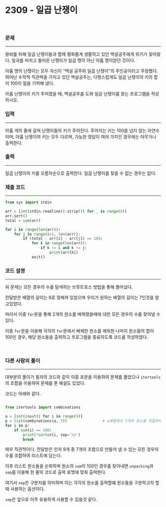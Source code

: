 # 2309 - 일곱 난쟁이

<br>

### 문제
---
왕비를 피해 일곱 난쟁이들과 함께 평화롭게 생활하고 있던 백설공주에게 위기가 찾아왔다. 일과를 마치고 돌아온 난쟁이가 일곱 명이 아닌 아홉 명이었던 것이다.

아홉 명의 난쟁이는 모두 자신이 "백설 공주와 일곱 난쟁이"의 주인공이라고 주장했다. 뛰어난 수학적 직관력을 가지고 있던 백설공주는, 다행스럽게도 일곱 난쟁이의 키의 합이 100이 됨을 기억해 냈다.

아홉 난쟁이의 키가 주어졌을 때, 백설공주를 도와 일곱 난쟁이를 찾는 프로그램을 작성하시오.

### 입력
---
아홉 개의 줄에 걸쳐 난쟁이들의 키가 주어진다. 주어지는 키는 100을 넘지 않는 자연수이며, 아홉 난쟁이의 키는 모두 다르며, 가능한 정답이 여러 가지인 경우에는 아무거나 출력한다.

### 출력
---
일곱 난쟁이의 키를 오름차순으로 출력한다. 일곱 난쟁이를 찾을 수 없는 경우는 없다.

### 제출 코드
---

```python
from sys import stdin

arr = [int(stdin.readline().strip()) for _ in range(9)]
arr.sort()
total = sum(arr)

for i in range(len(arr)):
    for j in range(i+1, len(arr)):
        if (total - arr[i] - arr[j]) == 100:
            for k in range(len(arr)):
                if k != i and k != j:
                    print(arr[k])
            exit()

```

### 코드 설명
---

위 문제는 모든 경우의 수를 탐색하는 브루트포스 방법을 통해 풀어냈다.

전달받은 배열의 길이는 9로 정해져 있었으며 우리가 원하는 배열의 길이는 7인것을 알고있었다. 

따라서 이중 `for`문을 통해 2개의 원소를 배제했을때에 대한 모든 경우의 수를 찾아낼 수 있다.

이중 `for`문을 이용해 각각의 `for`문에서 배제한 원소를 제외한 나머지 원소들의 합이 100인 경우, 해당 원소들을 출력하고 프로그램을 종료하도록 코드를 작성하였다.

<br>

### 다른 사람의 풀이
---

대부분의 풀이가 필자의 코드와 같이 이중 포문을 이용하여 문제를 풀었으나 `itertools`의 조합을 이용하여 문제를 푼 해설도 있었다.

코드는 아래와 같다.

```python

from itertools import combinations

a = [int(input() for i in range(9)]
p = list(combinations(a, 7))                # a배열에서 7개의 원소를 조합하여 만들수 있는 모든 결과들을 리스트에 담는다.
for i in p:
    if sum(i) == 100:
        print(*sorted(i, sep='\n')
        break
```

매우 직관적이다, 전달받은 인자 9개 중 7개의 조합으로 만들어 낼 수 있는 모든 경우의 수를 조합하여 리스트에 담는다.

이후 리스트 원소들을 순회하며 원소의 `sum`이 100인 경우를 찾아내면 `unpacking`과 `sep`를 이용해 한 줄의 코드로 출력 포맷에 맞춰 출력한다.

여기서 `sep`은 구분자를 의미하며 이는 각각의 원소를 출력할떄 원소들을 구분하고자 할 때 사용하는 옵션이다.

`sep`은 앞으로 아주 유용하게 사용할 수 있을것 같다.

